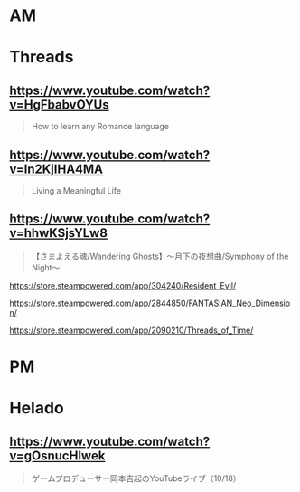 # AM
# Threads

## https://www.youtube.com/watch?v=HgFbabvOYUs

> How to learn any Romance language 

## https://www.youtube.com/watch?v=ln2KjIHA4MA

> Living a Meaningful Life 

## https://www.youtube.com/watch?v=hhwKSjsYLw8

> 【さまよえる魂/Wandering Ghosts】〜月下の夜想曲/Symphony of the Night〜

https://store.steampowered.com/app/304240/Resident_Evil/

https://store.steampowered.com/app/2844850/FANTASIAN_Neo_Dimension/

https://store.steampowered.com/app/2090210/Threads_of_Time/

# PM
# Helado

## https://www.youtube.com/watch?v=gOsnucHlwek

> ゲームプロデューサー岡本吉起のYouTubeライブ（10/18） 
